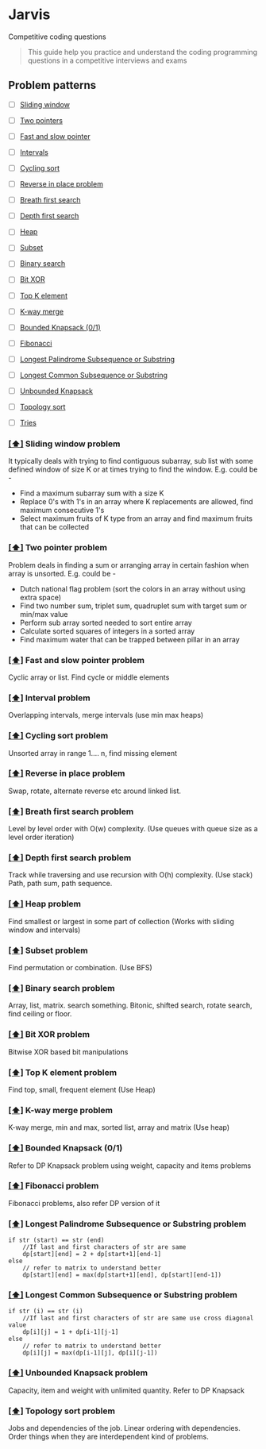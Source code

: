 # Jarvis
 Competitive coding questions
> This guide help you practice and understand the coding programming questions in a competitive interviews and exams

## <a name='toc'>Problem patterns</a>
- [ ] [Sliding window](#slidingwindow)
- [ ] [Two pointers](#twopointer)
- [ ] [Fast and slow pointer](#fastandslow)
- [ ] [Intervals](#intervals)
- [ ] [Cycling sort](#cyclingsort)
- [ ] [Reverse in place problem](#reverseinplace)
- [ ] [Breath first search](#bfs)
- [ ] [Depth first search](#dfs)
- [ ] [Heap](#heap)
- [ ] [Subset](#subset)
- [ ] [Binary search](#binarysearch)
- [ ] [Bit XOR](#bitxor)
- [ ] [Top K element](#topk)
- [ ] [K-way merge](#kwaymerge)
- [ ] [Bounded Knapsack (0/1)](#boundedknapsack)
- [ ] [Fibonacci](#fibonacci)
- [ ] [Longest Palindrome Subsequence or Substring](#longestpalindrome)
- [ ] [Longest Common Subsequence or Substring](#longestcommon)
- [ ] [Unbounded Knapsack](#unboundedknapsack)
- [ ] [Topology sort](#topologysort)
- [ ] [Tries](#tries)


### [[⬆]](#toc) <a name='slidingwindow'>Sliding window problem</a>

It typically deals with trying to find contiguous subarray, sub list with some defined window of size 
K or at times trying to find the window.
E.g. could be - 
* Find a maximum subarray sum with a size K
* Replace 0's with 1's in an array where K replacements are allowed, find maximum consecutive 1's 
* Select maximum fruits of K type from an array and find maximum fruits that can be collected

### [[⬆]](#toc) <a name='twopointer'>Two pointer problem</a>

Problem deals in finding a sum or arranging array in certain fashion when array is unsorted.
E.g. could be -
* Dutch national flag problem (sort the colors in an array without using extra space)
* Find two number sum, triplet sum, quadruplet sum with target sum or min/max value
* Perform sub array sorted needed to sort entire array 
* Calculate sorted squares of integers in a sorted array
* Find maximum water that can be trapped between pillar in an array


### [[⬆]](#toc) <a name='fastandslow'>Fast and slow pointer problem</a>

Cyclic array or list. Find cycle or middle elements

### [[⬆]](#toc) <a name='intervals'>Interval problem</a>

Overlapping intervals, merge intervals (use min max heaps)

### [[⬆]](#toc) <a name='cyclingsort'>Cycling sort problem</a>

Unsorted array in range 1…. n, find missing element

### [[⬆]](#toc) <a name='reverseinplace'>Reverse in place problem</a>

Swap, rotate, alternate reverse etc around linked list.

### [[⬆]](#toc) <a name='bfs'>Breath first search problem</a>

Level by level order with O(w) complexity. (Use queues with queue size as a level order iteration)

### [[⬆]](#toc) <a name='dfs'>Depth first search problem</a>

Track while traversing and use recursion with O(h) complexity. (Use stack) Path, path sum, path sequence.

### [[⬆]](#toc) <a name='heap'>Heap problem</a>

Find smallest or largest in some part of collection (Works with sliding window and intervals)

### [[⬆]](#toc) <a name='subset'>Subset problem</a>

Find permutation or combination. (Use BFS)

### [[⬆]](#toc) <a name='binarysearch'>Binary search problem</a>

Array, list, matrix. search something. Bitonic, shifted search, rotate search, find ceiling or floor.

### [[⬆]](#toc) <a name='bitxor'>Bit XOR problem</a>

Bitwise XOR based bit manipulations

### [[⬆]](#toc) <a name='topk'>Top K element problem</a>

Find top, small, frequent element (Use Heap)

### [[⬆]](#toc) <a name='kwaymerge'>K-way merge problem</a>

K-way merge, min and max, sorted list, array and matrix (Use heap)

### [[⬆]](#toc) <a name='boundedknapsack'>Bounded Knapsack (0/1)</a>

Refer to DP Knapsack problem using weight, capacity and items problems

### [[⬆]](#toc) <a name='fibonacci'>Fibonacci problem</a>

Fibonacci problems, also refer DP version of it

### [[⬆]](#toc) <a name='longestpalindrome'>Longest Palindrome Subsequence or Substring problem</a>

```
if str (start) == str (end)
    //If last and first characters of str are same
    dp[start][end] = 2 + dp[start+1][end-1] 
else
    // refer to matrix to understand better
    dp[start][end] = max(dp[start+1][end], dp[start][end-1]) 
```

### [[⬆]](#toc) <a name='longestcommon'>Longest Common Subsequence or Substring problem</a>

```
if str (i) == str (i)
    //If last and first characters of str are same use cross diagonal value
    dp[i][j] = 1 + dp[i-1][j-1]
else
    // refer to matrix to understand better
    dp[i][j] = max(dp[i-1][j], dp[i][j-1])
```

### [[⬆]](#toc) <a name='unboundedknapsack'>Unbounded Knapsack problem</a>

Capacity, item and weight with unlimited quantity. Refer to DP Knapsack

### [[⬆]](#toc) <a name='topologysort'>Topology sort problem</a>

Jobs and dependencies of the job. Linear ordering with dependencies. Order things when they are interdependent kind of problems.